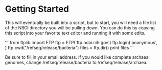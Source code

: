Getting Started
===============
This will eventually be built into a script, but to start, you will need a file list of the NBCI directory you will be pulling down.
You can do this by copying this script into your favorite text editor and running it with some edits.

‘’’
from ftplib import FTP
ftp = FTP('ftp.ncbi.nih.gov')
ftp.login('anonymous', <EMAIL>)
ftp.cwd("/refseq/release/bacteria")
files = ftp.dir()
print files
‘’’

Be sure to fill in your email address. If you would like complete archaeal genomes, change /refseq/release/bacteria to /refseq/release/archaea.